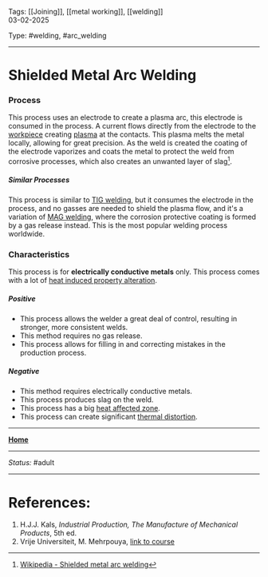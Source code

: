 Tags: [[Joining]], [[metal working]], [[welding]] <br>03-02-2025

Type: #welding, #arc_welding  

---
# Shielded Metal Arc Welding
### Process
This process uses an electrode to create a plasma arc, this electrode is consumed in the process. A current flows directly from the electrode to the [workpiece](!%20Manufacturing%20Technologies%20Overview.md#Terms%20and%20Disambiguation) creating [plasma](Plasma%20Working.md) at the contacts. This plasma melts the metal locally, allowing for great precision. As the weld is created the coating of the electrode vaporizes and coats the metal to protect the weld from corrosive processes, which also creates an unwanted layer of slag[^arc].
##### Similar Processes
This process is similar to [TIG welding](TIG%20Welding.md), but it consumes the electrode in the process, and no gasses are needed to shield the plasma flow, and it's a variation of [MAG welding](MAG%20and%20MIG%20Welding.md), where the corrosion protective coating is formed by a gas release instead.
This is the most popular welding process worldwide.

### Characteristics
This process is for __electrically conductive metals__ only.
This process comes with a lot of [heat induced property alteration](Crystal%20Manipulation%20and%20Deformation.md).
##### Positive
- This process allows the welder a great deal of control, resulting in stronger, more consistent welds.
- This method requires no gas release.
- This process allows for filling in and correcting mistakes in the production process.
##### Negative
- This method requires electrically conductive metals.
- This process produces slag on the weld.
- This process has a big [heat affected zone](Crystal%20Manipulation%20and%20Deformation.md#hot%20deformation).
- This process can create significant [thermal distortion](!%20Manufacturing%20Technologies%20Overview.md#Terms%20and%20Disambiguation).







---
__[Home](!%20Manufacturing%20Technologies%20Overview.md)__

---
_Status:_ #adult

---
# References:
[^arc]: [Wikipedia - Shielded metal arc welding](https://en.wikipedia.org/wiki/Shielded_metal_arc_welding)
1. H.J.J. Kals, _Industrial Production, The Manufacture of Mechanical Products_, 5th ed.
2. Vrije Universiteit, M. Mehrpouya, [link to course](https://canvas.utwente.nl/courses/15351)